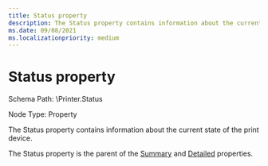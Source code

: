 ```yaml
---
title: Status property
description: The Status property contains information about the current state of the print device.
ms.date: 09/08/2021
ms.localizationpriority: medium
---
```


# Status property

Schema Path: \\Printer.Status

Node Type: Property

The Status property contains information about the current state of the print device.

The Status property is the parent of the [Summary](summary.md) and [Detailed](detailed.md) properties.
